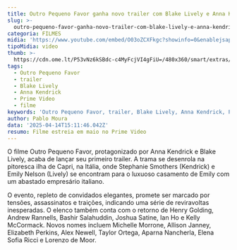 ```yaml
---
title: Outro Pequeno Favor ganha novo trailer com Blake Lively e Anna Kendrick
slug: >-
  outro-pequeno-favor-ganha-novo-trailer-com-blake-lively-e-anna-kendrick-assista
categoria: FILMES
midia: 'https://www.youtube.com/embed/O03oZCXFkgc?showinfo=0&enablejsapi=1'
tipoMidia: video
thumb: >-
  https://cdn.ome.lt/P53vNz6kSBdc-c4MyFcjVI4gFiU=/480x360/smart/extras/conteudos/omelete_THUMB_-_2025-04-14T111253.530.png
tags:
  - Outro Pequeno Favor
  - trailer
  - Blake Lively
  - Anna Kendrick
  - Prime Video
  - filme
keywords: 'Outro Pequeno Favor, trailer, Blake Lively, Anna Kendrick, Prime Video, filme'
author: Pablo Moura
data: '2025-04-14T15:11:46.042Z'
resumo: Filme estreia em maio no Prime Video
---
```


O filme Outro Pequeno Favor, protagonizado por Anna Kendrick e Blake Lively, acaba de lançar seu primeiro trailer. A trama se desenrola na pitoresca ilha de Capri, na Itália, onde Stephanie Smothers (Kendrick) e Emily Nelson (Lively) se encontram para o luxuoso casamento de Emily com um abastado empresário italiano. 

O evento, repleto de convidados elegantes, promete ser marcado por tensões, assassinatos e traições, indicando uma série de reviravoltas inesperadas. O elenco também conta com o retorno de Henry Golding, Andrew Rannells, Bashir Salahuddin, Joshua Satine, Ian Ho e Kelly McCormack. 
Novos nomes incluem Michelle Morrone, Allison Janney, Elizabeth Perkins, Alex Newell, Taylor Ortega, Aparna Nancherla, Elena Sofia Ricci e Lorenzo de Moor.
